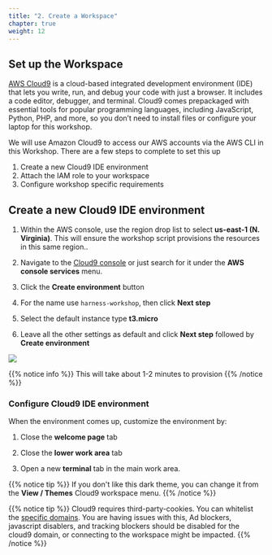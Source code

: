 ```yaml
---
title: "2. Create a Workspace"
chapter: true
weight: 12
---
```


## Set up the Workspace

[AWS Cloud9](https://aws.amazon.com/cloud9/) is a cloud-based integrated development environment (IDE) that lets you write, run, and debug your code with just a browser. It includes a code editor, debugger, and terminal. Cloud9 comes prepackaged with essential tools for popular programming languages, including JavaScript, Python, PHP, and more, so you don’t need to install files or configure your laptop for this workshop.

We will use Amazon Cloud9 to access our AWS accounts via the AWS CLI in this Workshop.  There are a few steps to complete to set this up

1. Create a new Cloud9 IDE environment
1. Attach the IAM role to your workspace
1. Configure workshop specific requirements


## Create a new Cloud9 IDE environment

1. Within the AWS console, use the region drop list to select **us-east-1 (N. Virginia)**.  This will ensure the workshop script provisions the resources in this same region..

1. Navigate to the [Cloud9 console](https://console.aws.amazon.com/cloud9/home) or just search for it under the **AWS console services** menu.

1. Click the **Create environment** button

1. For the name use `harness-workshop`, then click **Next step**

1. Select the default instance type **t3.micro**

1. Leave all the other settings as default and click **Next step** followed by **Create environment**

<img src=/images/20_prerequisites/c9create.png>

{{% notice info %}}
This will take about 1-2 minutes to provision
{{% /notice %}}

### Configure Cloud9 IDE environment

When the environment comes up, customize the environment by:

1. Close the **welcome page** tab

2. Close the **lower work area** tab

3. Open a new **terminal** tab in the main work area.

{{% notice tip %}}
If you don't like this dark theme, you can change it from the **View / Themes** Cloud9 workspace menu.
{{% /notice %}}

{{% notice tip %}}
Cloud9 requires third-party-cookies. You can whitelist the [specific domains](https://docs.aws.amazon.com/cloud9/latest/user-guide/troubleshooting.html#troubleshooting-env-loading).  You are having issues with this, Ad blockers, javascript disablers, and tracking blockers should be disabled for the cloud9 domain, or connecting to the workspace might be impacted.
{{% /notice %}}
